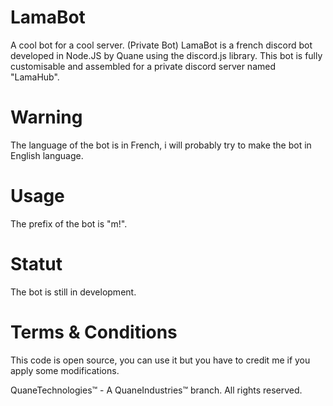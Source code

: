 # LamaBot
A cool bot for a cool server. (Private Bot)
LamaBot is a french discord bot developed in Node.JS by Quane using the discord.js library.
This bot is fully customisable and assembled for a private discord server named "LamaHub".

# Warning

The language of the bot is in French, i will probably try to make the bot in English language.

# Usage

The prefix of the bot is "m!".

# Statut

The bot is still in development.

# Terms & Conditions

This code is open source, you can use it but you have to credit me if you apply some modifications. 

QuaneTechnologies™ - A QuaneIndustries™ branch.
All rights reserved.
